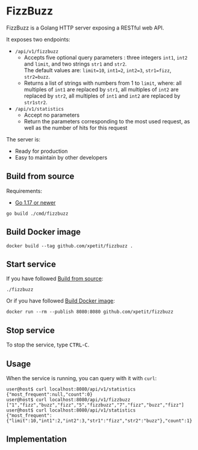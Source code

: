 # FizzBuzz

FizzBuzz is a Golang HTTP server exposing a RESTful web API.

It exposes two endpoints:

- `/api/v1/fizzbuzz`
  - Accepts five optional query parameters : three integers `int1`, `int2` and `limit`, and two strings `str1` and `str2`.<br>
    The default values are: `limit=10`, `int1=2`, `int2=3`, `str1=fizz`, `str2=buzz`.
  - Returns a list of strings with numbers from 1 to `limit`, where: all multiples of `int1` are replaced by `str1`, all multiples of `int2` are replaced by `str2`, all multiples of `int1` and `int2` are replaced by `str1str2`.
- `/api/v1/statistics`
  - Accept no parameters
  - Return the parameters corresponding to the most used request, as well as the number of hits for this request

The server is:

- Ready for production
- Easy to maintain by other developers

## Build from source

Requirements:

- [Go 1.17 or newer](https://golang.org/dl/)

```
go build ./cmd/fizzbuzz
```

## Build Docker image

```
docker build --tag github.com/xpetit/fizzbuzz .
```

## Start service

If you have followed [Build from source](#Build-from-source):

```
./fizzbuzz
```

Or if you have followed [Build Docker image](#Build-Docker-image):

```
docker run --rm --publish 8080:8080 github.com/xpetit/fizzbuzz
```

## Stop service

To stop the service, type <kbd>CTRL</kbd>-<kbd>C</kbd>.

## Usage

When the service is running, you can query with it with `curl`:

```console
user@host$ curl localhost:8080/api/v1/statistics
{"most_frequent":null,"count":0}
user@host$ curl localhost:8080/api/v1/fizzbuzz
["1","fizz","buzz","fizz","5","fizzbuzz","7","fizz","buzz","fizz"]
user@host$ curl localhost:8080/api/v1/statistics
{"most_frequent":{"limit":10,"int1":2,"int2":3,"str1":"fizz","str2":"buzz"},"count":1}
```

## Implementation
